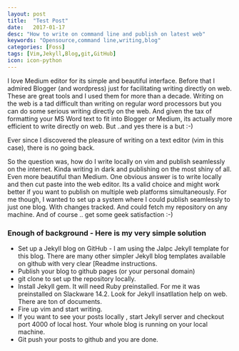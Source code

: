 ```yaml
---
layout: post
title:  "Test Post"
date:   2017-01-17
desc: "How to write on command line and publish on latest web"
keywords: "Opensource,command line,writing,blog"
categories: [Foss]
tags: [Vim,Jekyll,Blog,git,GitHub]
icon: icon-python
---
```

I love Medium editor for its simple and beautiful interface. Before that I admired Blogger (and wordpress) just for facilitating writing directly on web. These are great tools and  I used them for more than a decade. Writing on the web is  a tad difficult than writing on regular word processors but you can do some serious writing directly on the web.  And given the tax of formatting your MS Word text to fit into Blogger or Medium, its actually more efficient to write directly on web. But ..and yes there is a but :-)

Ever since I discovered the pleasure of writing on a text editor (vim in this case), there is no going back.

So the question was, how do I write locally on vim and publish seamlessly on the internet. Kinda writing in dark and publishing on the most shiny of all. Even more beautiful than Medium. One obvious answer is to write locally and then cut paste into the web editor. Its a valid choice  and might work better if you want to publish on multiple web platforms simultaneously. For me though, I wanted to set up a system where I could publish seamlessly to just one blog. With changes tracked. And could fetch my repository on any machine. And of course .. get some geek satisfaction :-)


### Enough of background - Here is my very simple solution

- Set up a Jekyll blog on GitHub - I am using  the Jalpc Jekyll template  for this blog. There are many other simpler Jekyll blog templates available on github with very clear [Readme instructions. 
- Publish your blog to github pages (or your personal domain)
- git clone to set up the repository locally. 
- Install Jekyll gem. It will need Ruby preinstalled. For me it was preinstalled on Slackware 14.2.  Look for Jekyll insatllation help on web. There are ton of documents. 
- Fire up vim and start writing. 
- If you want to see your posts locally , start Jekyll server and checkout port 4000 of local host. Your whole blog is running on your local machine. 
- Git push your posts to github and you are done. 
